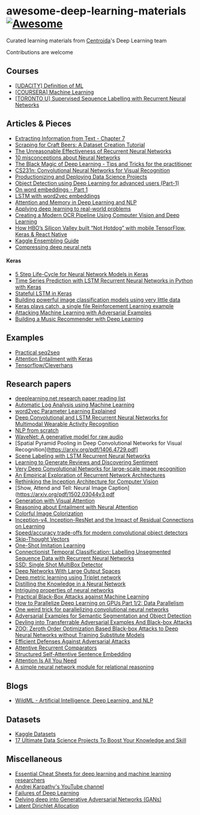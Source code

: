 # awesome-deep-learning-materials [![Awesome](https://cdn.rawgit.com/sindresorhus/awesome/d7305f38d29fed78fa85652e3a63e154dd8e8829/media/badge.svg)](https://github.com/sindresorhus/awesome)

Curated learning materials from [Centroida](https://github.com/Centroida)'s Deep Learning team

Contributions are welcome

## Courses

* [[UDACITY] Definition of ML](https://classroom.udacity.com/courses/ud262/lessons/3625438937/concepts/6405791890923)
* [[COURSERA] Machine Learning ](https://www.coursera.org/learn/machine-learning)
* [[TORONTO U] Supervised Sequence Labelling with Recurrent
Neural Networks](https://www.cs.toronto.edu/~graves/preprint.pdf)

## Articles & Pieces

* [Extracting Information from Text - Chapter 7](http://www.nltk.org/book/ch07.html)
* [Scraping for Craft Beers: A Dataset Creation Tutorial](http://blog.kaggle.com/2017/01/31/scraping-for-craft-beers-a-dataset-creation-tutorial/)
* [The Unreasonable Effectiveness of Recurrent Neural Networks](http://karpathy.github.io/2015/05/21/rnn-effectiveness/)
* [10 misconceptions about Neural Networks](http://www.turingfinance.com/misconceptions-about-neural-networks/)
* [The Black Magic of Deep Learning - Tips and Tricks for the practitioner](https://nmarkou.blogspot.bg/2017/02/the-black-magic-of-deep-learning-tips.html?utm_campaign=Revue+newsletter&utm_medium=Newsletter&utm_source=revue)
* [CS231n: Convolutional Neural Networks for Visual Recognition](http://cs231n.github.io/convolutional-networks/)
* [Productionizing and Deploying Data Science Projects](https://www.anaconda.com/blog/developer-blog/productionizing-and-deploying-data-science-projects/)
* [Object Detection using Deep Learning for advanced users (Part-1)](https://medium.com/ilenze-com/object-detection-using-deep-learning-for-advanced-users-part-1-183bbbb08b19)
* [On word embeddings - Part 1](http://ruder.io/word-embeddings-1/)
* [LSTM with word2vec embeddings](https://www.kaggle.com/lystdo/lstm-with-word2vec-embeddings)
* [Attention and Memory in Deep Learning and NLP](http://www.wildml.com/2016/01/attention-and-memory-in-deep-learning-and-nlp/)
* [Applying deep learning to real-world problems](https://medium.com/merantix/applying-deep-learning-to-real-world-problems-ba2d86ac5837)
* [Creating a Modern OCR Pipeline Using Computer Vision and Deep Learning](https://blogs.dropbox.com/tech/2017/04/creating-a-modern-ocr-pipeline-using-computer-vision-and-deep-learning/)
* [How HBO’s Silicon Valley built “Not Hotdog” with mobile TensorFlow, Keras & React Native](https://medium.com/@timanglade/how-hbos-silicon-valley-built-not-hotdog-with-mobile-tensorflow-keras-react-native-ef03260747f3)
* [Kaggle Ensembling Guide](https://mlwave.com/kaggle-ensembling-guide/)
* [Compressing deep neural nets](http://machinethink.net/blog/compressing-deep-neural-nets/?utm_campaign=Revue%20newsletter&utm_medium=Newsletter&utm_source=Deep%20Learning%20Weekly)

#### Keras

* [5 Step Life-Cycle for Neural Network Models in Keras](https://machinelearningmastery.com/5-step-life-cycle-neural-network-models-keras/)
* [Time Series Prediction with LSTM Recurrent Neural Networks in Python with Keras](https://machinelearningmastery.com/time-series-prediction-lstm-recurrent-neural-networks-python-keras/)
* [Stateful LSTM in Keras](http://philipperemy.github.io/keras-stateful-lstm/)
* [Building powerful image classification models using very little data](https://blog.keras.io/building-powerful-image-classification-models-using-very-little-data.html)
* [Keras plays catch, a single file Reinforcement Learning example](http://edersantana.github.io/articles/keras_rl/])
* [Attacking Machine Learning with Adversarial Examples](https://blog.openai.com/adversarial-example-research/)
* [Building a Music Recommender with Deep Learning](http://mattmurray.net/building-a-music-recommender-with-deep-learning/?utm_campaign=Revue%20newsletter&utm_medium=Newsletter&utm_source=Deep%20Learning%20Weekly)

## Examples

* [Practical seq2seq](https://github.com/farizrahman4u/seq2seq)
* [Attention Entailment with Keras](https://github.com/shyamupa/snli-entailment/blob/master/amodel.py)
* [Tensorflow/Cleverhans](https://github.com/tensorflow/cleverhans/tree/master/cleverhans)

## Research papers

* [deeplearning.net research paper reading list](http://deeplearning.net/reading-list/)
* [Automatic Log Analysis using
Machine Learning](http://uu.diva-portal.org/smash/get/diva2:667650/FULLTEXT01.pdf)
* [word2vec Parameter Learning Explained](https://arxiv.org/pdf/1411.2738v4.pdf)
* [Deep Convolutional and LSTM Recurrent Neural Networks for Multimodal Wearable Activity Recognition](http://www.mdpi.com/1424-8220/16/1/115/htm)
* [NLP from scratch](https://arxiv.org/pdf/1103.0398.pdf)
* [WaveNet: A generative model for raw audio](https://arxiv.org/pdf/1609.03499.pdf)
* [Spatial Pyramid Pooling in Deep Convolutional
Networks for Visual Recognition](https://arxiv.org/pdf/1406.4729.pdf]
* [Scene Labeling with LSTM Recurrent Neural Networks](https://www.cv-foundation.org/openaccess/content_cvpr_2015/papers/Byeon_Scene_Labeling_With_2015_CVPR_paper.pdf)
* [Learning to Generate Reviews and Discovering Sentiment](https://arxiv.org/pdf/1704.01444.pdf)
* [Very Deep Convolutional Networks for large-scale image recognition](https://arxiv.org/pdf/1409.1556.pdf)
* [An Empirical Exploration of Recurrent Network Architectures](http://proceedings.mlr.press/v37/jozefowicz15.pdf)
* [Rethinking the Inception Architecture for Computer Vision](https://arxiv.org/pdf/1512.00567.pdf)
* [Show, Attend and Tell: Neural Image Caption](https://arxiv.org/pdf/1502.03044v3.pdf
* [Generation with Visual Attention](https://arxiv.org/pdf/1502.03044v3.pdf)
* [Reasoning about Entailment with Neural Attention](https://arxiv.org/pdf/1509.06664.pdf)
* [Colorful Image Colorization](https://arxiv.org/pdf/1603.08511.pdf)
* [Inception-v4, Inception-ResNet and the Impact of Residual Connections on Learning](https://arxiv.org/pdf/1602.07261.pdf)
* [Speed/accuracy trade-offs for modern convolutional object detectors](https://arxiv.org/pdf/1611.10012.pdf)
* [Skip-Thought Vectors](https://arxiv.org/pdf/1506.06726.pdf)
* [One-Shot Imitation Learning](https://arxiv.org/pdf/1703.07326.pdf)
* [Connectionist Temporal Classification: Labelling Unsegmented
Sequence Data with Recurrent Neural Networks](ftp://ftp.idsia.ch/pub/juergen/icml2006.pdf)
* [SSD: Single Shot MultiBox Detector](https://arxiv.org/pdf/1512.02325.pdf)
* [Deep Networks With Large Output Spaces](https://arxiv.org/abs/1412.7479)
* [Deep metric learning using Triplet network](https://arxiv.org/abs/1412.6622)
* [Distilling the Knowledge in a Neural Network](https://arxiv.org/pdf/1503.02531.pdf)
* [Intriguing properties of neural networks](https://arxiv.org/pdf/1312.6199v4.pdf)
* [Practical Black-Box Attacks against Machine Learning](https://arxiv.org/pdf/1602.02697.pdf)
* [How to Parallelize Deep Learning on GPUs Part 1/2: Data Parallelism](http://timdettmers.com/2014/10/09/deep-learning-data-parallelism/)
* [One weird trick for parallelizing convolutional neural networks](https://arxiv.org/pdf/1404.5997v2.pdf)
* [Adversarial Examples for Semantic Segmentation and Object Detection](https://arxiv.org/pdf/1703.08603.pdf)
* [Devling into Transferrable Adversarial Examples
And Black-box Attacks](https://arxiv.org/pdf/1611.02770.pdf)
* [ZOO: Zeroth Order Optimization Based Black-box Attacks to
Deep Neural Networks without Training Substitute Models](https://arxiv.org/pdf/1708.03999.pdf)
* [Efficient Defenses Against Adversarial Attacks](https://arxiv.org/pdf/1707.06728v2.pdf)
* [Attentive Recurrent Comparators](https://arxiv.org/pdf/1703.00767.pdf)
* [Structured Self-Attentive Sentence Embedding](https://arxiv.org/pdf/1703.03130.pdf)
* [Attention Is All You Need](https://arxiv.org/pdf/1706.03762.pdf)
* [A simple neural network module for relational reasoning](https://arxiv.org/pdf/1706.01427.pdf)

## Blogs

* [WildML - Artificial Intelligence, Deep Learning, and NLP](http://www.wildml.com/)

## Datasets

 * [Kaggle Datasets](https://www.kaggle.com/datasets)
 * [17 Ultimate Data Science Projects To Boost Your Knowledge and Skill](https://www.analyticsvidhya.com/blog/2016/10/17-ultimate-data-science-projects-to-boost-your-knowledge-and-skills/?utm_content=buffer9424a&utm_medium=social&utm_source=facebook.com&utm_campaign=buffer)

## Miscellaneous

* [Essential Cheat Sheets for deep learning and machine learning researchers](https://github.com/kailashahirwar/cheatsheets-ai?utm_campaign=Revue%20newsletter&utm_medium=Newsletter&utm_source=revue)
* [Andrej Karpathy's YouTube channel](https://www.youtube.com/channel/UCPk8m_r6fkUSYmvgCBwq-sw/videos)
* [Failures of Deep Learning](https://www.youtube.com/watch?v=jWVZnkTfB3c)
* [Delving deep into Generative Adversarial Networks (GANs)](https://github.com/GKalliatakis/Delving-deep-into-GANs)
* [Latent Dirichlet Allocation](http://videolectures.net/mlss09uk_blei_tm/)
